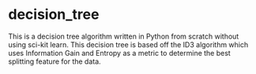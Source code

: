 # decision_tree

This is a decision tree algorithm written in Python from scratch without using sci-kit learn. This decision tree is based off the ID3 algorithm which uses Information Gain and Entropy as a metric to determine the best splitting feature for the data.
